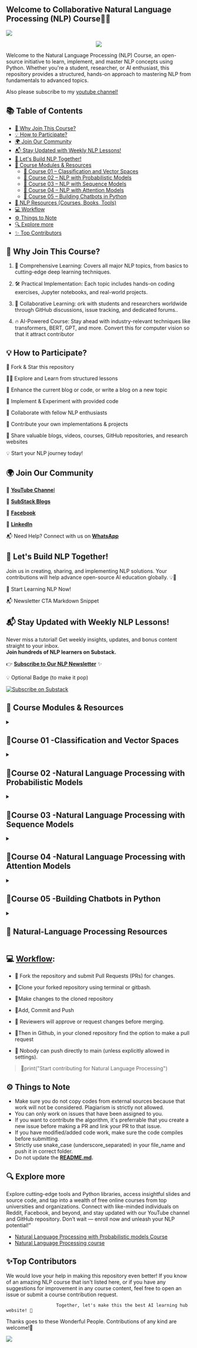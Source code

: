 ## **Welcome to Collaborative Natural Language Processing (NLP) Course👋🛒**
<a href="https://app.commanddash.io/agent?github=https://github.com/hussain0048/Natural-language-processing"><img src="https://img.shields.io/badge/AI-Code%20Gen-EB9FDA"></a>
<p align="center">
<img src="https://github.com/hussain0048/Natural-language-processing/blob/main/CoursesTeach.jpg"></a>
</p>

Welcome to the Natural Language Processing (NLP) Course, an open-source initiative to learn, implement, and master NLP concepts using Python. Whether you're a student, researcher, or AI enthusiast, this repository provides a structured, hands-on approach to mastering NLP from fundamentals to advanced topics.

 Also please subscribe to my [youtube channel!](https://www.youtube.com/@coursesteach-mv5si)

 ## 📚 Table of Contents

- [🎯 Why Join This Course?](#-why-join-this-course)
- [💡 How to Participate?](#-how-to-participate)
- [🌍 Join Our Community](#-join-our-community)
- [📬 Stay Updated with Weekly NLP Lessons!](#-stay-updated-with-weekly-nlp-lessons)
- [🚀 Let's Build NLP Together!](#-lets-build-nlp-together)
- [📌 Course Modules & Resources](#-course-modules--resources)
  - [📕 Course 01 – Classification and Vector Spaces](#course-01--classification-and-vector-spaces)
  - [📕 Course 02 – NLP with Probabilistic Models](#course-02--natural-language-processing-with-probabilistic-models)
  - [📕 Course 03 – NLP with Sequence Models](#course-03--natural-language-processing-with-sequence-models)
  - [📕 Course 04 – NLP with Attention Models](#course-04--natural-language-processing-with-attention-models)
  - [📕 Course 05 – Building Chatbots in Python](#course-05--building-chatbots-in-python)
- [📕 NLP Resources (Courses, Books, Tools)](#-natural-language-processing-resources)
- [💻 Workflow](#workflow)
- [⚙️ Things to Note](#️-things-to-note)
- [🔍 Explore more](#-explore-more)
- [✨ Top Contributors](#-top-contributors)


## **🎯 Why Join This Course?**
 
1.  📖 Comprehensive Learning: Covers all major NLP topics, from basics to cutting-edge deep learning techniques.

2. 🛠 Practical Implementation: Each topic includes hands-on coding exercises, Jupyter notebooks, and real-world projects.

3. 🤝 Collaborative Learning: ork with students and researchers worldwide through GitHub discussions, issue tracking, and dedicated forums..

4. 🔥 AI-Powered Course: Stay ahead with industry-relevant techniques like transformers, BERT, GPT, and more. Convert this for computer vision so that it attract contributor


## **💡 How to Participate?**

🚀 Fork & Star this repository

👩‍💻 Explore and Learn from structured lessons

🔧 Enhance the current blog or code, or write a blog on a new topic

🔧 Implement & Experiment with provided code

🤝 Collaborate with fellow NLP enthusiasts

📌 Contribute your own implementations & projects

📌 Share valuable blogs, videos, courses, GitHub repositories, and research websites

💡 Start your NLP journey today!

## **🌍 Join Our Community**

🔗 [**YouTube Channe**l](https://www.youtube.com/@coursesteach-mv5si/videos)

🔗 [**SubStack Blogs**](https://substack.com/@coursesteach)

🔗 [**Facebook**](https://www.facebook.com/CourseTeach)

🔗 [**LinkedIn**](https://www.linkedin.com/company/90909828/admin/page-posts/published/)

📬 Need Help? Connect with us on [**WhatsApp**](https://chat.whatsapp.com/L9URPRThBEa7GFl0mlwggg)

## **🚀 Let's Build NLP Together!**

Join us in creating, sharing, and implementing NLP solutions. Your contributions will help advance open-source AI education globally. 💡🤖

🔗 Start Learning NLP Now!

📬 Newsletter CTA Markdown Snippet

## 📬 Stay Updated with Weekly NLP Lessons!

Never miss a tutorial! Get weekly insights, updates, and bonus content straight to your inbox.  
**Join hundreds of NLP learners on Substack.**

👉 [**Subscribe to Our NLP Newsletter**](https://substack.com/@coursesteach) ✨

💡 Optional Badge (to make it pop)

[![Subscribe on Substack](https://img.shields.io/badge/Subscribe-Substack-orange?style=for-the-badge&logo=substack)](https://substack.com/@coursesteach)


## **📌 Course Modules & Resources**

<details> 
<summary> <h2> 📕Course 01 -Classification and Vector Spaces </h2> </summary>

### 🔹Week 0-**Chapter 1:Introduction**
| Topic Name/Tutorial | Video | 💻 Colab Implementation |
|---|---|---|
|[**✅1-What is Natural Language Processing (NLP)-g⭐️**](https://medium.com/@Coursesteach/natural-language-processing-part-1-5727b4efc8b4)[-Substack Link](https://substack.com/home/post/p-155741084?source=queue&autoPlay=false)|[1](https://www.youtube.com/watch?v=j86dP_05_o0)|---|
| [**✅2- Natural Language Processing Tasks and Applications-g⭐️**](https://mushtaqmsit.substack.com/p/natural-language-processing-for-beginners) | [1](https://www.youtube.com/watch?v=j86dP_05_o0)| Content 3 |
| [**✅3- Best Free Resources to Learn NLP-Tutorial-g**](https://mushtaqmsit.substack.com/p/top-free-nlp-learning-resources-your) | Content 5 | Content 6 |
 
### 🔹Week 1-**Chapter 2:Sentiment Analysis (logistic Regression)**
### 📌 Learning Objectives or Outcomes
- Understand the difference between supervised and unsupervised learning.
- Learn how sentiment classification works using labeled datasets.

| Topic Name/Tutorial | Video | 💻 Colab Implementation |
|---|---|---|
|**✅1- Preprocessing_Aassignment_1**| Content 2 |[![Colab icon](https://img.shields.io/badge/Colab-Open-blue.svg?logo=colab&logoColor=white)](https://github.com/hussain0048/Natural-language-processing/blob/main/Preprocessing_Aassignment_1.ipynb) |
|[**✅2- Supervised ML & Sentiment Analysis-g**](https://open.substack.com/pub/mushtaqmsit/p/sentiment-analysis-with-logistic?r=f2squ&utm_campaign=post&utm_medium=web&showWelcomeOnShare=false) |[Video 1](https://drive.google.com/file/d/1cN2GrXXW1mcxGkmoD4O1I4iydFrSZugz/view)| [![Colab icon](https://img.shields.io/badge/Colab-Open-blue.svg?logo=colab&logoColor=white)](https://github.com/hussain0048/Natural-language-processing/blob/main/Natural_Language_Processing.ipynb) |
|[**✅3-Vocabulary & Feature Extraction**](https://open.substack.com/pub/mushtaqmsit/p/comprehensive-guide-to-vocabulary?r=f2squ&utm_campaign=post&utm_medium=web&showWelcomeOnShare=false)|[1]()|[![Colab icon](https://img.shields.io/badge/Colab-Open-blue.svg?logo=colab&logoColor=white)](https://github.com/hussain0048/Natural-language-processing/blob/main/Natural_Language_Processing.ipynb)|
|[**✅4-Negative and Positive Frequencies**](https://open.substack.com/pub/mushtaqmsit/p/what-is-a-frequency-dictionary-in?r=f2squ&utm_campaign=post&utm_medium=web&showWelcomeOnShare=false)|[1](https://drive.google.com/file/d/103nzJmltWxPqFgzs3LmMZcjQCj_o_kXJ/view)|[![Colab icon](https://img.shields.io/badge/Colab-Open-blue.svg?logo=colab&logoColor=white)](https://github.com/hussain0048/Natural-language-processing/blob/main/Natural_Language_Processing.ipynb)|
|[**✅5-Text pre-processing-s**](https://mushtaqmsit.substack.com/p/text-processing-basics-essential)|[1](https://drive.google.com/file/d/16c-fd1qLcHXmEckQiKC3gchpErAcECL6/view)[-2](https://drive.google.com/file/d/1cHFkOq_74RJHVWQZojNQMgeZ78gsfaes/view)|[![Colab icon](https://img.shields.io/badge/Colab-Open-blue.svg?logo=colab&logoColor=white)](https://github.com/hussain0048/Natural-language-processing/blob/main/Natural_Language_Processing.ipynb)|
|[**✅6-Putting it All Together-S**](https://mushtaqmsit.substack.com/p/step-by-step-guide-to-building-an)|[1](https://drive.google.com/file/d/1nXuKj5QL1JgJMOYiy0RhssbIpOQOeNAA/view)|[![Colab icon](https://img.shields.io/badge/Colab-Open-blue.svg?logo=colab&logoColor=white)](https://github.com/hussain0048/Natural-language-processing/blob/main/Natural_Language_Processing.ipynb)|
|[**✅7-Logistic Regression Overview-S**](https://mushtaqmsit.substack.com/p/logistic-regression-explained-predicting)|[1](https://drive.google.com/file/d/1x7WrbWz1Oc60b3X9sdzegwUF5PeodtAo/view)|[![Colab icon](https://img.shields.io/badge/Colab-Open-blue.svg?logo=colab&logoColor=white)](https://github.com/hussain0048/Natural-language-processing/blob/main/Natural_Language_Processing.ipynb)|
|[**✅8-Logistic Regression: Training-s**](https://mushtaqmsit.substack.com/p/training-logistic-regression-from)|[1](https://drive.google.com/file/d/1OOB1D_-hEql9i8y4_BtDzePX85ZzwkxG/view)|[![Colab icon](https://img.shields.io/badge/Colab-Open-blue.svg?logo=colab&logoColor=white)](https://github.com/hussain0048/Natural-language-processing/blob/main/Natural_Language_Processing.ipynb)|
|[**✅9-Logistic Regression: Testing⭐️**](https://mushtaqmsit.substack.com/p/logistic-regression-testing-explained)|[1](https://drive.google.com/file/d/1OOB1D_-hEql9i8y4_BtDzePX85ZzwkxG/view)|[![Colab icon](https://img.shields.io/badge/Colab-Open-blue.svg?logo=colab&logoColor=white)](https://github.com/hussain0048/Natural-language-processing/blob/main/Natural_Language_Processing.ipynb)|
|[**✅10-Logistic Regression: Cost Function⭐️**](https://mushtaqmsit.substack.com/p/understanding-logistic-regression-c1a)|[1](https://drive.google.com/file/d/1oRLO6ya10IEeNtYf4L3nMOqErgwNyofQ/view)|[![Colab icon](https://img.shields.io/badge/Colab-Open-blue.svg?logo=colab&logoColor=white)](https://github.com/hussain0048/Natural-language-processing/blob/main/Natural_Language_Processing.ipynb)|
|**✅Lab#1:Visualizing word frequencies**|---|[![Colab icon](https://img.shields.io/badge/Colab-Open-blue.svg?logo=colab&logoColor=white)](https://github.com/hussain0048/Natural-language-processing/blob/main/Visualizing_word_frequencies.ipynb)|
|**✅Lab 2:Visualizing tweets and the Logistic Regression model**|---|[![Colab icon](https://img.shields.io/badge/Colab-Open-blue.svg?logo=colab&logoColor=white)](https://github.com/hussain0048/Natural-language-processing/blob/main/Visualizing_tweets_and_the_Logistic_Regression_model_ipynb.ipynb)|
|**✅Assignmen:Sentiment analysis with logistic Regression**|---|[![Colab icon](https://img.shields.io/badge/Colab-Open-blue.svg?logo=colab&logoColor=white)](https://github.com/hussain0048/Natural-language-processing/blob/main/Sentiment_analysis_with_logistic_Regression_Assignment.ipynb)|
   
  ### Week 2-**📚Chapter3:Sentiment Analysis using Naive Bayes**
  | Topic Name/Tutorial | Video | Code |
|---|---|---|
| [**✅1-Probability and Bayes’ Rule**](https://mushtaqmsit.substack.com/p/how-naive-bayes-and-bayes-rule-power) | [**1**](https://drive.google.com/file/d/1plPqQBOJrMGMrUqQFEs8M4uD6pxKXDnp/view) |[![Colab icon](https://img.shields.io/badge/Colab-Open-blue.svg?logo=colab&logoColor=white)](https://github.com/hussain0048/Natural-language-processing/blob/main/Natural_Language_Processing.ipynb)|
|[**✅2-Bayes’ Rule**](https://mushtaqmsit.substack.com/p/understanding-conditional-probabilities)|[**1**](https://drive.google.com/file/d/19Nk0eUGhedfZAxwF_6xTvgl6KgedF5sl/view)|[![Colab icon](https://img.shields.io/badge/Colab-Open-blue.svg?logo=colab&logoColor=white)](https://github.com/hussain0048/Natural-language-processing/blob/main/Natural_Language_Processing.ipynb)|
|[**✅3-Naïve Bayes Introduction**](https://mushtaqmsit.substack.com/p/understanding-naive-bayes-for-sentiment)|[**1**](https://drive.google.com/file/d/1RaCR90h7aBf9dJZP1iscaAV6dWclexgc/view)|[![Colab icon](https://img.shields.io/badge/Colab-Open-blue.svg?logo=colab&logoColor=white)](https://github.com/hussain0048/Natural-language-processing/blob/main/Visualizing_Naive_Bayes.ipynb)|
|[**✅4-Laplacian Smoothing**](https://mushtaqmsit.substack.com/p/how-laplacian-smoothing-solves-zero)|[**1**](https://drive.google.com/file/d/137FsONo3kU-KTUvO8IvLN-Fnm34oduqM/view)|[![Colab icon](https://img.shields.io/badge/Colab-Open-blue.svg?logo=colab&logoColor=white)](https://github.com/hussain0048/Natural-language-processing/blob/main/Natural_Language_Processing.ipynb)|
|[**✅5-Log Likelihood, Part 1**](https://mushtaqmsit.substack.com/p/log-likelihood-part-1)|[**1**](https://drive.google.com/file/d/1okkcmFX-npmRgqohx0Rgz7Vnyjb6xPM-/view)|[![Colab icon](https://img.shields.io/badge/Colab-Open-blue.svg?logo=colab&logoColor=white)](https://github.com/hussain0048/Natural-language-processing/blob/main/Natural_Language_Processing.ipynb)|
|[**✅6-Log Likelihood, Part 2**](https://mushtaqmsit.substack.com/p/log-likelihood-part-2)| [**1**](https://drive.google.com/file/d/10VFBCuLxN4qaj07Vp6LBMRZ4mbKu_khV/view)|[![Colab icon](https://img.shields.io/badge/Colab-Open-blue.svg?logo=colab&logoColor=white)](https://github.com/hussain0048/Natural-language-processing/blob/main/Natural_Language_Processing.ipynb)|
|[**✅7-Training Naïve Bayes**](https://mushtaqmsit.substack.com/p/training-naive-bayes)| [**1**](https://drive.google.com/file/d/1_Hmzrzn_FLiACjK5oRaYP-Y6KQ84OQ9A/view)|[![Colab icon](https://img.shields.io/badge/Colab-Open-blue.svg?logo=colab&logoColor=white)](https://github.com/hussain0048/Natural-language-processing/blob/main/Natural_Language_Processing.ipynb)|
| **🌐Lab1-Visualizing Naive Bayes** | Content 5 | [![Colab icon](https://img.shields.io/badge/Colab-Open-blue.svg?logo=colab&logoColor=white)](https://github.com/hussain0048/Natural-language-processing/blob/main/Visualizing_Naive_Bayes.ipynb) |
|**🌐Assignment_2_Naive_Bayes**|---|[![Colab icon](https://img.shields.io/badge/Colab-Open-blue.svg?logo=colab&logoColor=white)](https://github.com/hussain0048/Natural-language-processing/blob/main/Assignment_2_Naive_Bayes.ipynb) |
|[**✅8-Testing Naïve Bayes**](https://mushtaqmsit.substack.com/p/sentiment-analysis-with-naive-bayes)| [**1**](https://drive.google.com/file/d/1ACc2n1F-oqGyzX2_GjfemJI59uGq0lam/view)|[![Colab icon](https://img.shields.io/badge/Colab-Open-blue.svg?logo=colab&logoColor=white)](https://github.com/hussain0048/Natural-language-processing/blob/main/Natural_Language_Processing.ipynb)|
|[**✅9-Applications of Naïve Bayes**](https://mushtaqmsit.substack.com/p/what-else-can-naive-bayes-do-from)| [**1**](https://drive.google.com/file/d/1rQm9FR06_7a8m6KzPVboaZtmL-ZMLwcu/view)|[![Colab icon](https://img.shields.io/badge/Colab-Open-blue.svg?logo=colab&logoColor=white)](https://github.com/hussain0048/Natural-language-processing/blob/main/Natural_Language_Processing.ipynb)|
|[**🌐10-Naïve Bayes Assumptions**](https://medium.com/@Coursesteach/natural-language-processing-part-23-na%C3%AFve-bayes-assumptions-5b2ef6f84810)| [**1**](https://drive.google.com/file/d/1gnHNYlMu9ttlLQuaRyerwtHG_cwwS_f6/view)|[![Colab icon](https://img.shields.io/badge/Colab-Open-blue.svg?logo=colab&logoColor=white)](https://github.com/hussain0048/Natural-language-processing/blob/main/Natural_Language_Processing.ipynb)|
|[**🌐11-Error Analysis**](https://medium.com/@Coursesteach/natural-language-processing-part-24-error-analysis-9cdcf0385fdc)| [**1**](https://drive.google.com/file/d/1aJ1LZzlr8MyWDTr6WoyLqELf6jkHtBcf/view)|[![Colab icon](https://img.shields.io/badge/Colab-Open-blue.svg?logo=colab&logoColor=white)](https://github.com/hussain0048/Natural-language-processing/blob/main/Natural_Language_Processing.ipynb)|
  
## Week 3 -[**📚Chapter 3:Vector Space Model**]()
 | Topic Name/Tutorial | Video | Code |
 |---|---|---|
 |[**🌐1-Vector Space Models**](https://medium.com/@Coursesteach/natural-language-processing-part-25-vector-space-models-bad08067a5ac)| [**1**](https://drive.google.com/file/d/1Vuy_2RPHJhz2JaPJQK5RZxxMdchmBDL_/view)|[![Colab icon](https://img.shields.io/badge/Colab-Open-blue.svg?logo=colab&logoColor=white)](https://github.com/hussain0048/Natural-language-processing/blob/main/Natural_Language_Processing.ipynb)|
 |[**🌐2-Word by Word and Word by Doc**](https://medium.com/@Coursesteach/natural-language-processing-part-26-word-by-word-and-word-by-doc-4dfa832d2d8e)| [**1**](https://drive.google.com/file/d/1otyRw-Q3JBEDWVn59dxFeqDQxed558Zv/view)|[![Colab icon](https://img.shields.io/badge/Colab-Open-blue.svg?logo=colab&logoColor=white)](https://github.com/hussain0048/Natural-language-processing/blob/main/Natural_Language_Processing.ipynb)|
 |[**🌐3-Euclidean Distance**](https://medium.com/@Coursesteach/natural-language-processing-part-27-euclidean-distance-180befc6c6ef)| [**1**](https://drive.google.com/file/d/1zA0ygWA00RCXiuN86tJuQsitMvjraWZb/view)[-2](https://www.youtube.com/watch?v=m_CooIRM3UI)|[![Colab icon](https://img.shields.io/badge/Colab-Open-blue.svg?logo=colab&logoColor=white)](https://github.com/hussain0048/Natural-language-processing/blob/main/Natural_Language_Processing.ipynb)|
 |[**🌐4-Cosine Similarity: Intuition**](https://medium.com/@Coursesteach/natural-language-processing-part-28-cosine-similarity-intuition-68a4654d3cb2)| [**1**](https://drive.google.com/file/d/1z-6tCUnoWsMmlvr7rppk8ALdoY2Fyvjy/view)[-2](https://www.youtube.com/watch?v=m_CooIRM3UI)|[![Colab icon](https://img.shields.io/badge/Colab-Open-blue.svg?logo=colab&logoColor=white)](https://github.com/hussain0048/Natural-language-processing/blob/main/Natural_Language_Processing.ipynb)|
 |[**🌐5-Cosine Similarity**](https://medium.com/@Coursesteach/natural-language-processing-part-29-cosine-similarity-51951f805087)| [**1**](https://drive.google.com/file/d/1dbcHscnLsVb0ztS2XtMUnw_Abx3ILLSw/view)|[![Colab icon](https://img.shields.io/badge/Colab-Open-blue.svg?logo=colab&logoColor=white)](https://github.com/hussain0048/Natural-language-processing/blob/main/Natural_Language_Processing.ipynb)|
 |[**🌐6-Manipulating Words in Vector Spaces**](https://medium.com/@Coursesteach/natural-language-processing-part-30-manipulating-words-in-vector-spaces-141f318eaa4c)| [**1**](https://drive.google.com/file/d/1nRYyNEv6_J4aK0KDXVl4reMD8A9PsYLw/view)|[![Colab icon](https://img.shields.io/badge/Colab-Open-blue.svg?logo=colab&logoColor=white)](https://github.com/hussain0048/Natural-language-processing/blob/main/Natural_Language_Processing.ipynb)|
 |[**🌐7-Visualization and PCA**](https://medium.com/@Coursesteach/natural-language-processing-part-30-manipulating-words-in-vector-spaces-141f318eaa4c)| [**1**](https://drive.google.com/file/d/1isV9n8-EY0Gv5NzsQp7Etk7Nrc9O5MBb/view)|[![Colab icon](https://img.shields.io/badge/Colab-Open-blue.svg?logo=colab&logoColor=white)](https://github.com/hussain0048/Natural-language-processing/blob/main/Natural_Language_Processing.ipynb)|
[   🌐**8-Lab1_Linear_algebra_in_Python_with_Numpy.ipynb**](https://github.com/hussain0048/Natural-language-processing/blob/main/Lab1_Linear_algebra_in_Python_with_Numpy.ipynb)
 |[**🌐8-PCA Algorithm**](https://medium.com/@Coursesteach/natural-language-processing-part-32-pca-algorithm-49607c9e3dde)| [**1**](https://drive.google.com/file/d/1UJeK7RL_U2bOc_dQ-4l3g_jvYn3jsaA3/view)[-2](https://www.youtube.com/watch?v=FD4DeN81ODY)|[![Colab icon](https://img.shields.io/badge/Colab-Open-blue.svg?logo=colab&logoColor=white)](https://github.com/hussain0048/Natural-language-processing/blob/main/Natural_Language_Processing.ipynb)|
[ **🌐9-Lab:2_Manipulating word embeddings**](https://github.com/hussain0048/Natural-language-processing/blob/main/Manipulating_word_embeddings.ipynb)
 
  ## Week 4 - [**📚Chapter 4:Machine Translation and Document Search**]()
  | Topic Name/Tutorial | Video | Code |
 |---|---|---|
 |[**🌐1-Transforming word vectors**](https://medium.com/@Coursesteach/natural-language-processing-part-33-transforming-word-vectors-37491a721ac7)| [**1**](https://drive.google.com/file/d/1bAP_tN6F23RBnlGv_WFWTdJ7sur9s1b-/view)|[![Colab icon](https://img.shields.io/badge/Colab-Open-blue.svg?logo=colab&logoColor=white)](https://github.com/hussain0048/Natural-language-processing/blob/main/Natural_Language_Processing.ipynb)|
|[**🌐2-Lab1 Rotation matrices R2**]()|--|[![Colab icon](https://img.shields.io/badge/Colab-Open-blue.svg?logo=colab&logoColor=white)](https://github.com/hussain0048/Natural-language-processing/blob/main/Lab_Rotation_matrices_in_R2.ipynb)|
|[**🌐3-K-nearest neighbors**](https://medium.com/@Coursesteach/natural-language-processing-part-34-k-nearest-neighbors-03d4c44cc8b5)| [**1**](https://drive.google.com/file/d/1lIl19NUa-2zSzqYWNkkmsbUCAOuJ0Xs6/view)|[![Colab icon](https://img.shields.io/badge/Colab-Open-blue.svg?logo=colab&logoColor=white)](https://github.com/hussain0048/Natural-language-processing/blob/main/Natural_Language_Processing.ipynb)|
|[**🌐4-Hash tables and hash functions**](https://medium.com/@Coursesteach/natural-language-processing-part-35-hash-tables-and-hash-functions-d8221321e63e)| [**1**](https://drive.google.com/file/d/1GQpWFbhzvruYZx1PLmKfj4o0OJ04roQv/view)|[![Colab icon](https://img.shields.io/badge/Colab-Open-blue.svg?logo=colab&logoColor=white)](https://github.com/hussain0048/Natural-language-processing/blob/main/Natural_Language_Processing.ipynb)|
|[**🌐5-Locality sensitive hashing**](https://medium.com/@Coursesteach/natural-language-processing-part-36-locality-sensitive-hashing-4f559102b991)| [**1**](https://drive.google.com/file/d/1WJbttrKp6ZtyVZWJPmrhy7sfP01kEfjZ/view)|[![Colab icon](https://img.shields.io/badge/Colab-Open-blue.svg?logo=colab&logoColor=white)](https://github.com/hussain0048/Natural-language-processing/blob/main/Natural_Language_Processing.ipynb)|
|[**🌐6-Multiple Planes-r**](https://medium.com/@Coursesteach/natural-language-processing-part-37-multiple-planes-1c513d65eee5)| [**1**](https://drive.google.com/file/d/156Tvm0JWWSzRu-eRbOTQT27RBGtkQ0m4/view)|[![Colab icon](https://img.shields.io/badge/Colab-Open-blue.svg?logo=colab&logoColor=white)](https://github.com/hussain0048/Natural-language-processing/blob/main/Natural_Language_Processing.ipynb)|
|[**🌐7-Approximate nearest neighbors**](https://medium.com/@Coursesteach/natural-language-processing-part-38-approximate-nearest-neighbors-51ab012d6680)| [**1**](https://drive.google.com/file/d/1JUlbsazyOx4-JEhJ3Je9gh84Y883KiXK/view)|[![Colab icon](https://img.shields.io/badge/Colab-Open-blue.svg?logo=colab&logoColor=white)](https://github.com/hussain0048/Natural-language-processing/blob/main/Natural_Language_Processing.ipynb)|
|[**🌐7-Lab2:Hash tables**](https://medium.com/@Coursesteach/natural-language-processing-part-38-approximate-nearest-neighbors-51ab012d6680)| [**1**](https://drive.google.com/file/d/1JUlbsazyOx4-JEhJ3Je9gh84Y883KiXK/view)|[![Colab icon](https://img.shields.io/badge/Colab-Open-blue.svg?logo=colab&logoColor=white)](https://github.com/hussain0048/Natural-language-processing/blob/main/Lab2_Hash_tables.ipynb)|
|[**🌐8-Searching documents**](https://medium.com/@Coursesteach/natural-language-processing-part-39-searching-documents-6080695a76ed)| [**1**](https://drive.google.com/file/d/1JBqmJ265vLsu1CHTq92RcggxeLRSE-xL/view)|[![Colab icon](https://img.shields.io/badge/Colab-Open-blue.svg?logo=colab&logoColor=white)](https://github.com/hussain0048/Natural-language-processing/blob/main/Natural_Language_Processing.ipynb)|
</details>

<details> 
<summary> <h2>📕Course 02 -Natural Language Processing with Probabilistic Models </h2> </summary>
  
 ### Week 1-[**📚Chapter1:Autocorrect and Mininum Edit Distance**]()

 | Topic Name/Tutorial | Video | Code |
 |---|---|---|
 |[**🌐1-Overview**](https://medium.com/@Coursesteach/natural-language-processing-part-33-transforming-word-vectors-37491a721ac7)| [**1**](https://drive.google.com/file/d/1n_AX9UaW-8T97jucHEr0Ge9sGJjTyhEG/view)|[![Colab icon](https://img.shields.io/badge/Colab-Open-blue.svg?logo=colab&logoColor=white)](https://github.com/hussain0048/Natural-language-processing/blob/main/Natural_Language_Processing.ipynb)|
  |[**🌐2-Autocorrect**](https://medium.com/@Coursesteach/natural-language-processing-part-40-autocorrect-25648a46f0b7)| [**1**](https://drive.google.com/file/d/1YDxyMWBSDs13oBMKKLpeJTzYQZmU04XK/view)|[![Colab icon](https://img.shields.io/badge/Colab-Open-blue.svg?logo=colab&logoColor=white)](https://github.com/hussain0048/Natural-language-processing/blob/main/Natural_Language_Processing.ipynb)|
  |[**🌐3-Build Model**](https://medium.com/@Coursesteach/natural-language-processing-part-41-building-the-model-d12f21f0dab6)| [**1**](https://drive.google.com/file/d/18qHINwvC6qfYpHPSbgQIXjYyWs23YcGf/view?usp=sharing)[-2](https://drive.google.com/file/d/1E_C2zXlN33lmiBqICF6WCpcvOoyK6erp/view)|[![Colab icon](https://img.shields.io/badge/Colab-Open-blue.svg?logo=colab&logoColor=white)](https://github.com/hussain0048/Natural-language-processing/blob/main/Natural_Language_Processing.ipynb)|
 |**🌐Lecture notebook building_the_vocabulary**|---|[![Colab icon](https://img.shields.io/badge/Colab-Open-blue.svg?logo=colab&logoColor=white)](https://github.com/hussain0048/Natural-language-processing/blob/main/building_the_vocabulary.ipynb) |
  |**🌐Lecture notebook Candidates from edits**|---|[![Colab icon](https://img.shields.io/badge/Colab-Open-blue.svg?logo=colab&logoColor=white)](https://github.com/hussain0048/Natural-language-processing/blob/main/candidates_from_edits.ipynb) |
  |[**🌐4-Minimum edit distance**](https://medium.com/@Coursesteach/natural-language-processing-part-42-minimum-edit-distance-2da103883c4a)| [**1**](https://drive.google.com/file/d/12fscxMntzAHi8i4paRfX5o71SZGQL-_4/view)|[![Colab icon](https://img.shields.io/badge/Colab-Open-blue.svg?logo=colab&logoColor=white)](https://github.com/hussain0048/Natural-language-processing/blob/main/Natural_Language_Processing.ipynb)|
  |[**🌐5-Minimum edit distance Alogrithem 1**](https://medium.com/@Coursesteach/natural-language-processing-part-43-minimum-edit-distance-algorithm-4949a078472e)| [**1**](https://drive.google.com/file/d/1J2c4W3DwNC-UhMSo8mOw06fNRz9WV9lV/view)|[![Colab icon](https://img.shields.io/badge/Colab-Open-blue.svg?logo=colab&logoColor=white)](https://github.com/hussain0048/Natural-language-processing/blob/main/Natural_Language_Processing.ipynb)|
   |[**🌐6-Minimum edit distance Alogrithem 2**](https://medium.com/@Coursesteach/natural-language-processing-part-44-minimum-edit-distance-algorithm-ii-f05801c32d0f)| [**1**](https://drive.google.com/file/d/1DuhgTqXjah5HzvF57KyTW51XbRkOOBbR/view)|[![Colab icon](https://img.shields.io/badge/Colab-Open-blue.svg?logo=colab&logoColor=white)](https://github.com/hussain0048/Natural-language-processing/blob/main/Natural_Language_Processing.ipynb)|
   |[**🌐7-Minimum edit distance Alogrithem 3**](https://medium.com/@Coursesteach/natural-language-processing-part-44-minimum-edit-distance-algorithm-ii-f05801c32d0f)| [**1**](https://drive.google.com/file/d/1wJFBJ1C51LoNkRj2LCg77WLEa5_lBHIy/view)|[![Colab icon](https://img.shields.io/badge/Colab-Open-blue.svg?logo=colab&logoColor=white)](https://github.com/hussain0048/Natural-language-processing/blob/main/Natural_Language_Processing.ipynb)|

 ### Week 2-[**📚Chapter2:Part of Speech Tagging and Hidden Markov Models**]()
  | Topic Name/Tutorial | Video | Code |
 |---|---|---|
|[**🌐1-Part of Speech Tagging**](https://medium.com/@Coursesteach/natural-language-processing-part-45-part-of-speech-tagging-ce24d81c0aa4)| [**1**](https://drive.google.com/file/d/14onPuTeIqV_lqjWND-TS75bU_m-QYsJB/view)[-2](https://www.youtube.com/watch?v=QYzTTFxcc9I)|[![Colab icon](https://img.shields.io/badge/Colab-Open-blue.svg?logo=colab&logoColor=white)](https://github.com/hussain0048/Natural-language-processing/blob/main/Natural_Language_Processing.ipynb)|
|[**🌐2-Markov Chains**](https://medium.com/@Coursesteach/natural-language-processing-part-46-markov-chains-2e6987d0fe40)| [**1**](https://drive.google.com/file/d/1QnOiyWWXM45E8vAS3b43hH8a5u2WbNfh/view)|[![Colab icon](https://img.shields.io/badge/Colab-Open-blue.svg?logo=colab&logoColor=white)](https://github.com/hussain0048/Natural-language-processing/blob/main/Natural_Language_Processing.ipynb)|
|[**🌐3-Markov Chains and POS Tags**](https://medium.com/@Coursesteach/natural-language-processing-part-47-markov-chains-and-pos-tags-0301835e5f9a)| [**1**](https://drive.google.com/file/d/12P4hncUXDeMCZt-nbvSoAjVoub9YPHPn/view)|[![Colab icon](https://img.shields.io/badge/Colab-Open-blue.svg?logo=colab&logoColor=white)](https://github.com/hussain0048/Natural-language-processing/blob/main/Natural_Language_Processing.ipynb)|
|[**🌐4-Hidden Markov Models**](https://medium.com/@Coursesteach/natural-language-processing-part-48-hidden-markov-models-e15cb86bd040)| [**1**](https://drive.google.com/file/d/1FsdQVPGvXaoDiS_Hh48v1DpVHEtEg74F/view)|[![Colab icon](https://img.shields.io/badge/Colab-Open-blue.svg?logo=colab&logoColor=white)](https://github.com/hussain0048/Natural-language-processing/blob/main/Natural_Language_Processing.ipynb)|
|[**🌐5-Calculating Probabilities**](https://medium.com/@Coursesteach/natural-language-processing-part-49-calculating-probabilities-5b673c61de41)| [**1**](https://drive.google.com/file/d/1CNqmmeWWb7PBGagOlPle6BogwiB4FuEi/view)[-2](https://drive.google.com/file/d/1_-lA2EnxXn4eu0YJayfS7HI9o3C7zGeC/view)|[![Colab icon](https://img.shields.io/badge/Colab-Open-blue.svg?logo=colab&logoColor=white)](https://github.com/hussain0048/Natural-language-processing/blob/main/Natural_Language_Processing.ipynb)|
|[**🌐6-Populating the Emission Matrix**](https://medium.com/@Coursesteach/natural-language-processing-part-50-populating-the-emission-matrix-0a93c808c8e5)| [**1**](https://drive.google.com/file/d/1k2Sw10YhZh2JnbBcFXFKKQCDWnFFFDpI/view)|[![Colab icon](https://img.shields.io/badge/Colab-Open-blue.svg?logo=colab&logoColor=white)](https://github.com/hussain0048/Natural-language-processing/blob/main/Natural_Language_Processing.ipynb)|
|[**🌐Lecture Notebook - Working with tags and Numpy**]()|--|[![Colab icon](https://img.shields.io/badge/Colab-Open-blue.svg?logo=colab&logoColor=white)](https://github.com/hussain0048/Natural-language-processing/blob/main/working_with_tags_and_numpy.ipynb)|
|[**🌐7-The Viterbi Algorithm**](https://medium.com/@Coursesteach/natural-language-processing-part-51-the-viterbi-algorithm-cd5a00149e9b)| [**1**](https://drive.google.com/file/d/17G8fWiQ0ZaJoyiNfFaXlGTykGnzpcnty/view)[-2](https://www.youtube.com/watch?v=IqXdjdOgXPM)|[![Colab icon](https://img.shields.io/badge/Colab-Open-blue.svg?logo=colab&logoColor=white)](https://github.com/hussain0048/Natural-language-processing/blob/main/Natural_Language_Processing.ipynb)|
|[**🌐8-Viterbi: Initialization,Forward Pass,Backward Pass**](https://medium.com/@Coursesteach/natural-language-processing-part-51-viterbi-initialization-8938adc12bc0)| [**1**](https://drive.google.com/file/d/1HDV28as1FKFpsZuKwqW_Q8L0TX6Q9Cpf/view)[-2](https://drive.google.com/file/d/13xxyhCg-DVgGCS_z7mk2sU_WPDBhe4rD/view)[-3](https://drive.google.com/file/d/1DbChUznF2FSeiDUueYaJY82chS6X30SY/view)|[![Colab icon](https://img.shields.io/badge/Colab-Open-blue.svg?logo=colab&logoColor=white)](https://github.com/hussain0048/Natural-language-processing/blob/main/Natural_Language_Processing.ipynb)|
|[**🌐9-Lecture Notebook - Working with text file**](https://medium.com/@Coursesteach/natural-language-processing-part-51-the-viterbi-algorithm-cd5a00149e9b)|--|[![Colab icon](https://img.shields.io/badge/Colab-Open-blue.svg?logo=colab&logoColor=white)](https://github.com/hussain0048/Natural-language-processing/blob/main/Lecture_Notebook_Working_with_text_files.ipynb)|
|[**🌐10-Assignment: Part of Speech Tagging**](https://medium.com/@Coursesteach/natural-language-processing-part-51-the-viterbi-algorithm-cd5a00149e9b)|--|[![Colab icon](https://img.shields.io/badge/Colab-Open-blue.svg?logo=colab&logoColor=white)](https://github.com/hussain0048/Natural-language-processing/blob/main/C2_W2_Assignment_(1).ipynb)|

 ### Week 3-[**📚Chapter3:Autocomplete and Language models**]()

 | Topic Name/Tutorial | Video | Code |
 |---|---|---|
 |[**🌐1-N-Grams Overview**](https://medium.com/@Coursesteach/natural-language-processing-part-52-n-grams-overview-1e99325146da)| [**1**](https://drive.google.com/file/d/1rMzB-4mLRMyuMubgP8PUfRrkwiVH_Fdd/view)|[![Colab icon](https://img.shields.io/badge/Colab-Open-blue.svg?logo=colab&logoColor=white)](https://github.com/hussain0048/Natural-language-processing/blob/main/Natural_Language_Processing.ipynb)|
 |[**🌐2-N-grams and Probabilities**](https://medium.com/@Coursesteach/natural-language-processing-part-53-n-grams-and-probabilities-453e4fc0eac9)| [**1**](https://drive.google.com/file/d/1IdEJ-JoFYVYLiT0G_ek0AqePve_QLmxv/view)[-2](https://www.youtube.com/watch?v=9vM4p9NN0Ts)|[![Colab icon](https://img.shields.io/badge/Colab-Open-blue.svg?logo=colab&logoColor=white)](https://github.com/hussain0048/Natural-language-processing/blob/main/Natural_Language_Processing.ipynb)|
  |[**🌐3-Sequence Probabilities**](https://medium.com/@Coursesteach/natural-language-processing-part-54-sequence-probabilities-e46ddb515e8e)| [**1**](https://drive.google.com/file/d/1CC7NW18YLfUFZKdYZG89FjIliW7AV_T-/view)|[![Colab icon](https://img.shields.io/badge/Colab-Open-blue.svg?logo=colab&logoColor=white)](https://github.com/hussain0048/Natural-language-processing/blob/main/Natural_Language_Processing.ipynb)|
   |[**🌐3-Understanding the Start and End of Sentences in N-Gram Language Models**](https://medium.com/@Coursesteach/natural-language-processing-part-55-understanding-the-start-and-end-of-sentences-in-n-gram-7a786404049b)| [**1**](https://drive.google.com/file/d/13E_8Sd_b7u1EGt2uRGPO7tlbVbW_p0y1/view)|[![Colab icon](https://img.shields.io/badge/Colab-Open-blue.svg?logo=colab&logoColor=white)](https://github.com/hussain0048/Natural-language-processing/blob/main/Natural_Language_Processing.ipynb)|
   |**🌐4-Lecture notebook: Corpus preprocessing for N-grams**|---|[![Colab icon](https://img.shields.io/badge/Colab-Open-blue.svg?logo=colab&logoColor=white)](https://github.com/dr-mushtaq/Natural-language-processing/blob/main/n_gram_corpus_preprocessing_(1).ipynb)|
  |[**🌐5-Creating and Using N-gram Language Models for Text Prediction and Generation**](https://medium.com/@Coursesteach/natural-language-processing-part-56-creating-and-using-n-gram-language-models-for-text-defa533b5cf8)| [**1**](https://drive.google.com/file/d/1ssbMgGICp9kXHzSk1p3YgHzL1c3A4PQR/view)|[![Colab icon](https://img.shields.io/badge/Colab-Open-blue.svg?logo=colab&logoColor=white)](https://github.com/hussain0048/Natural-language-processing/blob/main/Natural_Language_Processing.ipynb)|
  |[**🌐6-How to Evaluate Language Models Using Perplexity: A Step-by-Step Guide⭐️**](https://medium.com/@Coursesteach/natural-language-processing-part-57-how-to-evaluate-language-models-using-perplexity-a-ca97a404b4f0)| [**1**](https://drive.google.com/file/d/18nABniIb2nqVo616J7jOaCTNWZkKRV0P/view)|[![Colab icon](https://img.shields.io/badge/Colab-Open-blue.svg?logo=colab&logoColor=white)](https://github.com/hussain0048/Natural-language-processing/blob/main/Natural_Language_Processing.ipynb)|
   |**🌐7-Lecture notebook:  Building the language model**|---|[![Colab icon](https://img.shields.io/badge/Colab-Open-blue.svg?logo=colab&logoColor=white)](https://github.com/dr-mushtaq/Natural-language-processing/blob/main/building_the_language_model.ipynb)|
   |[**🌐8-Out of Vocabulary Words⭐️**](https://medium.com/@Coursesteach/how-to-handle-unknown-words-in-language-models-a-step-by-step-guide-nlp-part-57-3139c08e996c)| [**1**](https://drive.google.com/file/d/10k4lM0sBuYWeoCrRQXzs8B_M4a2BdYqF/view)|[![Colab icon](https://img.shields.io/badge/Colab-Open-blue.svg?logo=colab&logoColor=white)](https://github.com/hussain0048/Natural-language-processing/blob/main/Natural_Language_Processing.ipynb)| 
   |[**🌐9-Smoothing⭐️**](https://medium.com/@Coursesteach/how-smoothing-and-backoff-improve-n-gram-language-models-nlp-part-57-7ebaf8d6b75a)| [**1**](https://drive.google.com/file/d/1iaWqC9pMF648dWaR8F56_fpy3DbbQeoS/view)|[![Colab icon](https://img.shields.io/badge/Colab-Open-blue.svg?logo=colab&logoColor=white)](https://github.com/hussain0048/Natural-language-processing/blob/main/Natural_Language_Processing.ipynb)| 
   
  ### Week 3-[**📚Chapter4:Word embedding with neural network**]()

  📌 Learning Objectives or Outcomes
  
 1-  Understand the Fundamentals of Word Embeddings
 
 2- Master the CBOW Model
 
 3- Evaluate Word Embeddings Effectively
 
 4- Apply Practical Skills in Word Embedding Tasks

 | Topic Name/Tutorial | Video | Code |Resources|
 |--|---|---|---|
 |[**🌐1-Basic Word Representations⭐️**](https://medium.com/@Coursesteach/one-hot-vectors-explained-simplifying-word-representation-in-nlp-part-58-7855fe35dd5b)| [**1**](https://drive.google.com/file/d/1D-DiE4vlZgulAoh5Ygoy4O1s8LZezJju/view)|[![Colab icon](https://img.shields.io/badge/Colab-Open-blue.svg?logo=colab&logoColor=white)](https://github.com/hussain0048/Natural-language-processing/blob/main/Natural_Language_Processing.ipynb)|
  |[**🌐2-Word Embedding⭐️**](https://medium.com/@Coursesteach/from-words-to-vectors-understanding-word-embeddings-in-nlp-part-59-d80d0d470120)| [**1**](https://drive.google.com/file/d/1y149H5Tch-y0aq3Ro2lPVuC0YX-HZ_S9/view)[-2](https://www.youtube.com/watch?v=IebL0RQF5lg)[-3](https://www.youtube.com/watch?v=Do8cVbx-HOs)[-4](https://www.youtube.com/watch?v=wgfSDrqYMJ4)|[![Colab icon](https://img.shields.io/badge/Colab-Open-blue.svg?logo=colab&logoColor=white)](https://github.com/hussain0048/Natural-language-processing/blob/main/Natural_Language_Processing.ipynb)|[1](https://machinelearningmastery.com/word-embeddings-in-language-models/?fbclid=IwY2xjawKrUpFleHRuA2FlbQIxMQBicmlkETFJalp2N1BLekFJd0hCZ2F2AR5cO0Dy3oQB8zBER1fzwvVtJa61gAFqfHiSjv8t3rLHfhJpJDpSDPB4yTcDvA_aem_TVcQBzJP4VJQtzk7jxAjqw)|
  |[**🌐3-How to Create Word Embeddings⭐️**](https://medium.com/@Coursesteach/learn-to-create-word-embeddings-tools-techniques-and-best-practices-natural-language-processing-8ca08a659ea3)| [**1**](https://drive.google.com/file/d/1Xqd96C6GcLSPEBGFVzxyBAd8MYWVGoPH/view)|[![Colab icon](https://img.shields.io/badge/Colab-Open-blue.svg?logo=colab&logoColor=white)](https://github.com/hussain0048/Natural-language-processing/blob/main/Natural_Language_Processing.ipynb)|
   |[**🌐4-Word Embedding Methods⭐️**](https://medium.com/@Coursesteach/exploring-word-embedding-techniques-from-word2vec-to-transformers-natural-language-processing-cf3b2b8b9dd3)| [**1**](https://drive.google.com/file/d/1a9Cad2Kgel2cr7IwTzVAoWWMq4CgTP2g/view)|[![Colab icon](https://img.shields.io/badge/Colab-Open-blue.svg?logo=colab&logoColor=white)](https://github.com/hussain0048/Natural-language-processing/blob/main/Natural_Language_Processing.ipynb)|
   |[**🌐5-Continuous Bag-of-Words Model⭐️**](https://medium.com/@Coursesteach/understanding-the-continuous-bag-of-words-model-for-word-embeddings-natural-language-processing-7080b5c1a8d8)| [**1**](https://drive.google.com/file/d/1n9hZuRvN2l0JKoxuRmQeodAm-QWDg9gW/view)[-2](https://www.youtube.com/watch?v=viZrOnJclY0)|[![Colab icon](https://img.shields.io/badge/Colab-Open-blue.svg?logo=colab&logoColor=white)](https://github.com/hussain0048/Natural-language-processing/blob/main/Natural_Language_Processing.ipynb)|
   |[**🌐6-Cleaning and Tokenization⭐️**](https://medium.com/@Coursesteach/text-cleaning-and-tokenization-a-step-by-step-guide-for-nlp-beginners-natural-language-processing-8c6b10a0bf8b)| [**1**](https://drive.google.com/file/d/1EY6L5Y8fmUwE4rtPodm9mVmjVfoRWYWt/view?usp=sharing)|[![Colab icon](https://img.shields.io/badge/Colab-Open-blue.svg?logo=colab&logoColor=white)](https://github.com/hussain0048/Natural-language-processing/blob/main/Natural_Language_Processing.ipynb)|
   |[**🌐7-Sliding Window⭐️**](https://medium.com/@Coursesteach/extracting-context-and-center-words-for-continuous-bag-of-words-cbow-model-training-927863ea505a)| [**1**](https://drive.google.com/file/d/1O61F1GzdqpS2oV8LNREI6KmHjKle2IzK/view?usp=sharing)|[![Colab icon](https://img.shields.io/badge/Colab-Open-blue.svg?logo=colab&logoColor=white)](https://github.com/hussain0048/Natural-language-processing/blob/main/Natural_Language_Processing.ipynb)|
   |[**🌐8-Transforming Words into Vectors⭐️**](https://medium.com/@Coursesteach/how-to-prepare-data-for-the-continuous-bag-of-words-cbow-model-771274749c15)| [**1**](https://drive.google.com/file/d/12IifLtBzH0H5n3a-TT6DdDtq-FAzmGCg/view)|[![Colab icon](https://img.shields.io/badge/Colab-Open-blue.svg?logo=colab&logoColor=white)](https://github.com/hussain0048/Natural-language-processing/blob/main/Natural_Language_Processing.ipynb)|
   |**🌐9-Lecture Notebook - Data Preparation⭐️**|---|[![Colab icon](https://img.shields.io/badge/Colab-Open-blue.svg?logo=colab&logoColor=white)](https://github.com/dr-mushtaq/Natural-language-processing/blob/main/Lecture_Notebook_Data_Preparation.ipynb)|
   |[**🌐9-Architecture of the CBOW Model⭐️**](https://medium.com/@Coursesteach/how-to-prepare-data-for-the-continuous-bag-of-words-cbow-model-771274749c15)| [**1**](https://drive.google.com/file/d/1iKuZLI2bZD6KhaAvLxo1k-3HDKELFSsB/view)|[![Colab icon](https://img.shields.io/badge/Colab-Open-blue.svg?logo=colab&logoColor=white)](https://github.com/hussain0048/Natural-language-processing/blob/main/Natural_Language_Processing.ipynb)|
   |**🌐10-Architecture of the CBOW Model-Dimensions⭐️**| [**1**](https://drive.google.com/drive/u/0/folders/1YWuBALjfT78rTWKzAoyviL1sOm6dS2yz)|[![Colab icon](https://img.shields.io/badge/Colab-Open-blue.svg?logo=colab&logoColor=white)](https://github.com/hussain0048/Natural-language-processing/blob/main/Natural_Language_Processing.ipynb)|
   |**🌐11-Architecture of the CBOW Model-Dimensions 2⭐️**| [**1**](https://drive.google.com/file/d/13GsB7B54jFO7izAze4vlSSK0QOPBMLgN/view)|[![Colab icon](https://img.shields.io/badge/Colab-Open-blue.svg?logo=colab&logoColor=white)](https://github.com/hussain0048/Natural-language-processing/blob/main/Natural_Language_Processing.ipynb)|
   |**🌐12-Architecture of the CBOW Model-Activation Functions⭐️**| [**1**](https://drive.google.com/file/d/1RLmo9keaxV3z25I4VfgCEGUJlwTtfBl8/view)|[![Colab icon](https://img.shields.io/badge/Colab-Open-blue.svg?logo=colab&logoColor=white)](https://github.com/hussain0048/Natural-language-processing/blob/main/Natural_Language_Processing.ipynb)|
   |**🌐Lecture Notebook - Intro to CBOW model⭐️**|---|[![Colab icon](https://img.shields.io/badge/Colab-Open-blue.svg?logo=colab&logoColor=white)](https://github.com/dr-mushtaq/Natural-language-processing/blob/main/NLP_C2_W4_lecture_notebook_model_architecture.ipynb)|
   |**🌐13-Training a CBOW Model-Cost Function⭐️**| [**1**](https://drive.google.com/file/d/1SqFmDTy1zsDbB_-LGnGnRNCfTZNy2Rt1/view?usp=sharing)|[![Colab icon](https://img.shields.io/badge/Colab-Open-blue.svg?logo=colab&logoColor=white)](https://github.com/hussain0048/Natural-language-processing/blob/main/Natural_Language_Processing.ipynb)|
   |**🌐14-Training a CBOW Model-Forward Propagation⭐️**| [**1**](https://drive.google.com/file/d/16eqk4Jrko4Zfezy4dtfK6YIG88S1tbQ1/view)|[![Colab icon](https://img.shields.io/badge/Colab-Open-blue.svg?logo=colab&logoColor=white)](https://github.com/hussain0048/Natural-language-processing/blob/main/Natural_Language_Processing.ipynb)|
   |**🌐15-Training a CBOW Model-Backpropagation and Gradient Descent⭐️**| [**1**](https://drive.google.com/file/d/1iQIamGiy1Tk6TPg8ZX_HIyGYAbRzsjLe/view)|[![Colab icon](https://img.shields.io/badge/Colab-Open-blue.svg?logo=colab&logoColor=white)](https://github.com/hussain0048/Natural-language-processing/blob/main/Natural_Language_Processing.ipynb)|
  |**🌐16-Lecture Notebook - Training the CBOW model⭐️**|---|[![Colab icon](https://img.shields.io/badge/Colab-Open-blue.svg?logo=colab&logoColor=white)](https://github.com/dr-mushtaq/Natural-language-processing/blob/main/NLP_C2_W4_lecture_notebook_model_training.ipynb)|
  |**🌐17-Extracting Word Embedding Vectors⭐️**| [**1**](https://drive.google.com/drive/u/0/folders/1YWuBALjfT78rTWKzAoyviL1sOm6dS2yz)|[![Colab icon](https://img.shields.io/badge/Colab-Open-blue.svg?logo=colab&logoColor=white)](https://github.com/hussain0048/Natural-language-processing/blob/main/Natural_Language_Processing.ipynb)|
  |**🌐Lecture Notebook - Word Embeddings⭐️**|---|[![Colab icon](https://img.shields.io/badge/Colab-Open-blue.svg?logo=colab&logoColor=white)](https://github.com/dr-mushtaq/Natural-language-processing/blob/main/NLP_C2_W4_lecture_notebook_word_embeddings.ipynb)|
  |**🌐18-Evaluating Word Embeddings-Intrinsic Evaluation⭐️**| [**1**](https://drive.google.com/file/d/1zhHfayV14yxHkp6eeps-yaozupmFH810/view)|[![Colab icon](https://img.shields.io/badge/Colab-Open-blue.svg?logo=colab&logoColor=white)](https://github.com/hussain0048/Natural-language-processing/blob/main/Natural_Language_Processing.ipynb)|
  |**🌐19-Evaluating Word Embeddings-Extrinsic Evaluation⭐️**| [**1**](https://drive.google.com/drive/u/0/folders/1YWuBALjfT78rTWKzAoyviL1sOm6dS2yz)|[![Colab icon](https://img.shields.io/badge/Colab-Open-blue.svg?logo=colab&logoColor=white)](https://github.com/hussain0048/Natural-language-processing/blob/main/Natural_Language_Processing.ipynb)|
  |**🌐Lecture notebook: Word embeddings step by step⭐️**|---|[![Colab icon](https://img.shields.io/badge/Colab-Open-blue.svg?logo=colab&logoColor=white)](https://github.com/dr-mushtaq/Natural-language-processing/blob/main/NLP_C2_W4_lecture_notebook_word_embeddings.ipynb)|
</details>
</details>

<details> 
<summary> <h2>📕Course 03 -Natural Language Processing with Sequence Models</h2> </summary>
  
 ### Week 1-[**📚Chapter1:Recurrent Neural Networks for Language modeling**]()

 | Topic Name/Tutorial | Video | Code |
 |---|---|---|
 |**🌐1-Course 3 Introduction**| [**1**](https://drive.google.com/file/d/1wp90yB137CPzX1NLcob47eGI5uPq_a1S/view?usp=sharing)|[![Colab icon](https://img.shields.io/badge/Colab-Open-blue.svg?logo=colab&logoColor=white)](https://github.com/hussain0048/Natural-language-processing/blob/main/Natural_Language_Processing.ipynb)|
 |**🌐2-Neural Networks for Sentiment Analysis**| [**1**](https://drive.google.com/file/d/1DP6q4xQBpGaVJZi3C-Oe1bD0oyoCl-2T/view?usp=sharing)|[![Colab icon](https://img.shields.io/badge/Colab-Open-blue.svg?logo=colab&logoColor=white)](https://github.com/hussain0048/Natural-language-processing/blob/main/Natural_Language_Processing.ipynb)|
 |**🌐3-Dense Layers and ReLU**| [**1**](https://drive.google.com/file/d/11enyL7gESQESAt3jV1G27bgomJ7V0rKz/view)|[![Colab icon](https://img.shields.io/badge/Colab-Open-blue.svg?logo=colab&logoColor=white)](https://github.com/hussain0048/Natural-language-processing/blob/main/Natural_Language_Processing.ipynb)|
 |**🌐4-Embedding and Mean Layers**| [**1**](https://drive.google.com/file/d/1tOrqXYO5dFrEum5zRhn-z0Oat0CUCPZX/view)|[![Colab icon](https://img.shields.io/badge/Colab-Open-blue.svg?logo=colab&logoColor=white)](https://github.com/hussain0048/Natural-language-processing/blob/main/Natural_Language_Processing.ipynb)|
 |**🌐5-Traditional Language models**| [**1**](https://drive.google.com/file/d/1HsXNK7vg-N-dxKKl5cZRLC-6ypTP-zTO/view?usp=sharing)|[![Colab icon](https://img.shields.io/badge/Colab-Open-blue.svg?logo=colab&logoColor=white)](https://github.com/hussain0048/Natural-language-processing/blob/main/Natural_Language_Processing.ipynb)|
 |**🌐6-Recurrent Neural Networks**| [**1**](https://drive.google.com/file/d/1x0UjEXUdYOuA0biwC3CZv5O343dQGIjT/view?usp=sharing)|[![Colab icon](https://img.shields.io/badge/Colab-Open-blue.svg?logo=colab&logoColor=white)](https://github.com/hussain0048/Natural-language-processing/blob/main/Natural_Language_Processing.ipynb)|
 |**🌐7-Application of RNN**| [**1**](https://drive.google.com/file/d/1IMHkAYuq1j4Q7TA7x1eO6iDZOqwXf36v/view?usp=sharing)|[![Colab icon](https://img.shields.io/badge/Colab-Open-blue.svg?logo=colab&logoColor=white)](https://github.com/hussain0048/Natural-language-processing/blob/main/Natural_Language_Processing.ipynb)|


 </details>

 <details> 
<summary> <h2>📕Course 04 -Natural Language Processing with Attention Models</h2> </summary>
  
 ### Week 1-[**📚Chapter1:Autocorrect and Mininum Edit Distance**]()

 | Topic Name/Tutorial | Video | Code |
 |---|---|---|
 |[**🌐1-Overview**](https://medium.com/@Coursesteach/natural-language-processing-part-33-transforming-word-vectors-37491a721ac7)| [**1**](https://drive.google.com/file/d/1n_AX9UaW-8T97jucHEr0Ge9sGJjTyhEG/view)|[![Colab icon](https://img.shields.io/badge/Colab-Open-blue.svg?logo=colab&logoColor=white)](https://github.com/hussain0048/Natural-language-processing/blob/main/Natural_Language_Processing.ipynb)|

 </details>


<details> 
<summary> <h2> 📕Course 05 -Building Chatbots in Python </h2> </summary>
 
## Week - [**Building Chatbots in Python**]()
  - [**Building Chatbots in Python**](https://github.com/hussain0048/Natural-language-processing/blob/main/Chatbot_using_python.ipynb)
</details>

<details> 
<summary> <h2>📕 Natural-Language Processing Resources </h2> </summary>

## 👁️ Chapter1: - **Free Courses**
| Title/link| Description | Reading Status |Knlowdgef Level|FeedBack|
|---|---|---|---|---|
|[**✅ 1-Natural Language Processing Specialization**](https://www.coursera.org/specializations/natural-language-processing)|by Eddy Shyu,Cousera,Goog| InProgress|Beginer|Good|
|[**✅ 2-Applied Language Technology**](https://applied-language-technology.mooc.fi/html/index.html)|It is free course and it contain notes and video| Pending|
|[**✅ 3-Large Language Models for the General Audience**](https://www.learngood.com/#/youtube-series/Andrej%20Karpathy%20-%20Large%20Language%20Models%20for%20the%20General%20Audience)|It is free course and it contain notes and video,Andrej Karpathy| Pending|
|[**✅ 4-A Code-First Intro to Natural Language Processing**](https://github.com/fastai/course-nlp?tab=readme-ov-file)|It is free course and it contain notes and video,Andrej Karpathy| Pending|
|[**✅ 5-AI for Medicine Specialization**](https://www.coursera.org/specializations/ai-for-medicine)|It is free course and it contain notes and video,Andrej Karpathy| Pending|
|[**✅ 6-Fundamentals of AI Agents Using RAG and LangChain by IBM**](https://www.coursera.org/learn/fundamentals-of-ai-agents-using-rag-and-langchain)|Learn retrieval-augmented generation (RAG) applications and processes.| Pending|
|[**✅ 7-Large Language Model Agents**](https://llmagents-learning.org/f24)|Covers fundamental LLM agent concepts and required abilities.| Pending|
|[**✅ 8-AI Agentic Design Patterns with AutoGen**](https://www.deeplearning.ai/short-courses/ai-agentic-design-patterns-with-autogen/)|Learn to make and customize multi-agent systems using AutoGen..| Pending|
|[**✅ 9-AI Agents in LangGraph by deeplearning.ai**](https://www.deeplearning.ai/short-courses/ai-agents-in-langgraph/)|Build an agent from scratch, then rebuild it using LangGraph.by Harrison Chase, Rotem Weiss| Pending|
|[**✅ 10-Serverless Agentic Workflows with Amazon Bedrockby deeplearning.ai**](https://www.deeplearning.ai/short-courses/serverless-agentic-workflows-with-amazon-bedrock/)|Build and deploy serverless agentic applications.by Mike Chambers| Pending|
|[**✅ 11-Multi-AI Agent Systems with CrewAI deeplearning.ai**](https://www.deeplearning.ai/short-courses/multi-ai-agent-systems-with-crewai/)|Learn principles of designing effective AI agents and organizing agent teams..by João Moura| Pending|
|[**✅ 12-Smol Agents: Build & Deploy by Hugging Face**](https://huggingface.co/learn/agents-course/en/unit0/introduction)|Study AI agents in theory, design, and practical application| Pending|
|[**✅ 13-Advanced Large Language Model Agents by**](https://rdi.berkeley.edu/adv-llm-agents/sp25)|Learn advanced topics like complex reasoning and planning for LLM agents. by Xinyun Chen| Pending|
## 👁️ Chapter2: - **Important Website**
| Title/link| Description | Code |
|---|---|---|
|[**✅1- learngood**](https://www.learngood.com/#/youtube-series/Andrej%20Karpathy%20-%20Large%20Language%20Models%20for%20the%20General%20Audience)|It is Videos and github|---|

## 👁️ Chapter3: - **Important Social medica Groups**
| Title/link| Description | Code |
|---|---|---|
|[**🌐1- Computer Science courses with video lectures**]()|It is Videos and github|---|

## 👁️ Chapter4: - **Free Books**
| Title/link| Description | Code |
|---|---|---|
|[**🌐1- Computer Science courses with video lectures**]()|It is Videos and github|---|

## 👁️ Chapter5: - **Github Repository**
| Title/link| Description | Status |
|---|---|---|
|[**✅ 1- Computer Science courses with video lectures**](https://github.com/Developer-Y/cs-video-courses?fbclid=IwZXh0bgNhZW0CMTAAAR2J9tEPD3kPegVzCWQ0WkBYSS6go_0G0PjRSaNojiOjDG85ccS45lZGyBE_aem_Ack4D65TusReJ6ybfh6ZIy9MXZ6ezPKugIzvqWZO2HtMW1C4Y38SpzlpjSzB4pr4-X4tFDusPKaI4SeieXZKMIcn)|It is Videos and github| Pending|
|[**✅ 2- ML YouTube Courses**](https://github.com/dair-ai/ML-YouTube-Courses?fbclid=IwAR26ZRVJyPC6_fFmcOy5IA-u4relyRSAxM5N-pleAD59VwrsSvOX8MsEpaQ)|Github repisotry contain couress| Pending|
|[**✅ 3- ml-roadmap**](https://github.com/loganthorneloe/ml-roadmap?tab=readme-ov-file#mathematics)|Github repisotry contain couress| Pending|
|[**✅ 4-courses & resources**](https://github.com/SkalskiP/courses)|It is course of all AI domain| Pending|
|[**✅ 5-GenAI Agents: Comprehensive Repository for Development and Implementation**](https://github.com/NirDiamant/GenAI_Agents)| collections of Generative AI (GenAI) agent tutorials and implementations | Pending|
|[**✅ 6-nlp-notebooks**](https://github.com/nlptown/nlp-notebooks/tree/master)| it implement nlp concept , it is by nlptown | Pending|
|[**✅ 7-NLP with Python**](https://github.com/susanli2016/NLP-with-Python/tree/master)| it implement nlp concept in python | Pending|
|[**✅ 8-nlp-notebooks**](https://github.com/nlptown/nlp-notebooks/tree/master)| it implement nlp concept in python | Pending|
|[**✅ 9-CS 4650 and 7650**](https://github.com/jacobeisenstein/gt-nlp-class/tree/master)|This course gives an overview of modern data-driven techniques for natural language processing. | Pending|
|[**✅ 10-LLM course**](https://github.com/mlabonne/llm-course)|This course gives an overview of modern data-driven techniques for natural language processing. | Pending|
|[**✅ 11-Awesome-LLM**](https://github.com/Hannibal046/Awesome-LLM)| It also contains frameworks for LLM training, tools to deploy LLM, courses and tutorials about LLM. | Pending|
|[**✅ 11-LLM-Agent-Paper-List**](https://github.com/WooooDyy/LLM-Agent-Paper-List)| This repository is a treasure trove of research papers on LLM-based agents.. | Pending|
|[**✅ 12-Masterclass: Large Language Models for Data Science**](https://github.com/avvorstenbosch/Masterclass-LLMs-for-Data-Science)| This repository focuses on integrating LLMs into workflows. It provides an ebook-style introduction to various topics such as prompt engineering, local LLMs, retrieval-augmented generation (RAG) problems, and more | Pending|
|[**✅ 13-Awesome LLM Apps**](https://github.com/Shubhamsaboo/awesome-llm-apps)| A curated collection of awesome LLM apps built with RAG and AI agents. This repository features LLM apps that use models from OpenAI, Anthropic, Google, and open-source models like DeepSeek, Qwen or Llama that you can run locally on your computer.| Pending|
|[**✅ 14-Hands-On Large Language Models**](https://github.com/HandsOnLLM/Hands-On-Large-Language-Models)| Welcome! In this repository you will find the code for all examples throughout the book Hands-On Large Language Models written by Jay Alammar and Maarten Grootendorst which we playfully dubbed:| Pending|
|[**✅ 15-Awesome-Multimodal-Large-Language-Models**](https://github.com/BradyFU/Awesome-Multimodal-Large-Language-Models?tab=readme-ov-file)|The first comprehensive survey for Multimodal Large Language Models (MLLMs). ✨| Pending|
|[**✅ 16-Build a Large Language Model (From Scratch)**](https://github.com/rasbt/LLMs-from-scratch)|This repository contains the code for developing, pretraining, and finetuning a GPT-like LLM and is the official code repository for the book Build a Large Language Model (From Scratch).| Pending|




## 👁️ Chapter1: - **🔍 General Tools and Chatbots**

| Title/Link | Description |
|---|---|
| [**Theresanaiforthat**](https://theresanaiforthat.com/) | Directory of AI tools for every possible use case. |
| [**ChatGPT**](https://chat.openai.com/) | Chatbot powered by OpenAI for general and professional use. |
| [**Copilot**](https://copilot.microsoft.com/) | Microsoft's AI assistant integrated across their ecosystem. |
| [**Poe**](https://poe.com/) | Multi-AI platform enabling access to various models. |
| [**Groq**](https://groq.com/) | High-performance inference for LLMs. |
| [**Hugging Face**](https://huggingface.co/) | Hub for AI models, datasets, and ML tools. |
| [**Mistral Chat**](https://chat.mistral.ai/) | Chatbot powered by Mistral models. |
| [**Pi (Inflection AI)**](https://heypi.com/) | Personalized AI chatbot assistant. |
| [**DeepSeek Chat**](https://chat.deepseek.com/) | Open-source chat assistant by DeepSeek. |
| [**Andi Search**](https://andisearch.com/) | AI-powered search engine with conversational answers. |
</details>

## 💻 [Workflow](https://www.youtube.com/watch?v=LuWAw-RBPys):

- 🔹 Fork the repository and submit Pull Requests (PRs) for changes.

-  🔹Clone your forked repository using terminal or gitbash.

-  🔹Make changes to the cloned repository

-  🔹Add, Commit and Push
-  🔹 Reviewers will approve or request changes before merging.
-  🔹Then in Github, in your cloned repository find the option to make a pull request
-  🔹 Nobody can push directly to main (unless explicitly allowed in settings).
>  🔹print("Start contributing for Natural Language Processing")

## ⚙️ Things to Note

* Make sure you do not copy codes from external sources because that work will not be considered. Plagiarism is strictly not allowed.
* You can only work on issues that have been assigned to you.
* If you want to contribute the algorithm, it's preferrable that you create a new issue before making a PR and link your PR to that issue.
* If you have modified/added code work, make sure the code compiles before submitting.
* Strictly use snake_case (underscore_separated) in your file_name and push it in correct folder.
* Do not update the **[README.md](https://github.com/prathimacode-hub/ML-ProjectKart/blob/main/README.md).**

## 🔍 Explore more
Explore cutting-edge tools and Python libraries, access insightful slides and source code, and tap into a wealth of free online courses from top universities and organizations. Connect with like-minded individuals on Reddit, Facebook, and beyond, and stay updated with our YouTube channel and GitHub repository. Don’t wait — enroll now and unleash your NLP potential!”

* [Natural Language Processing with Probabilistic models Course](https://coursesteach.com/enrol/index.php?id=187)
* [Natural Language Processing course](https://coursesteach.com/enrol/index.php?id=46)



## **✨Top Contributors**
We would love your help in making this repository even better! If you know of an amazing NLP course that isn't listed here, or if you have any suggestions for improvement in any course content, feel free to open an issue or submit a course contribution request.

                       Together, let's make this the best AI learning hub website! 🚀

Thanks goes to these Wonderful People. Contributions of any kind are welcome!🚀

<a href="https://github.com/hussain0048/Machine-Learning/graphs/contributors">
  <img src="https://contrib.rocks/image?repo=hussain0048/Natural-language-processing" />
</a>


